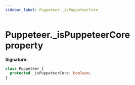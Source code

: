 ```yaml
---
sidebar_label: Puppeteer._isPuppeteerCore
---
```


# Puppeteer.\_isPuppeteerCore property

**Signature:**

```typescript
class Puppeteer {
  protected _isPuppeteerCore: boolean;
}
```
